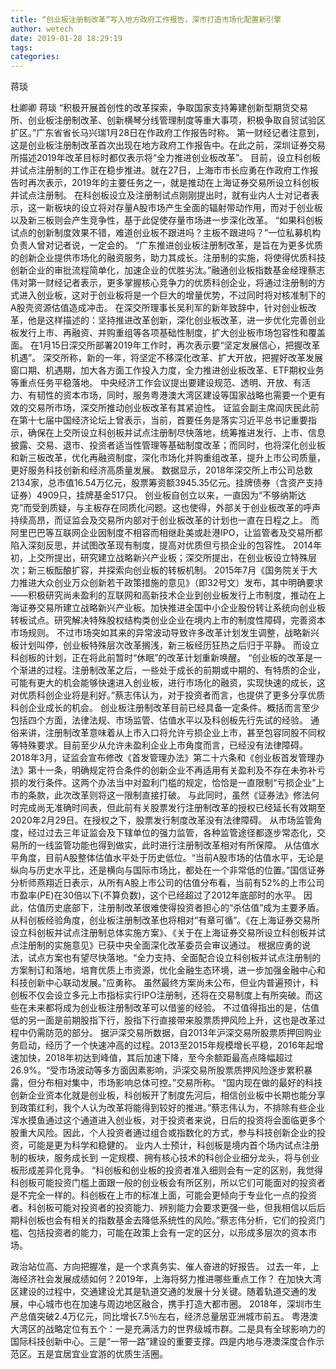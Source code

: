```yaml
---
title: “创业板注册制改革”写入地方政府工作报告，深市打造市场化配置新引擎
author: wetech
date: 2019-01-28 18:29:19
tags: 
categories: 
---
```

蒋琰
<!-- more -->
杜卿卿
蒋琰
“积极开展首创性的改革探索，争取国家支持筹建创新型期货交易所、创业板注册制改革、创新横琴分线管理制度等重大事项，积极争取自贸试验区扩区。”广东省省长马兴瑞1月28日在作政府工作报告时称。
第一财经记者注意到，这是创业板注册制改革首次出现在地方政府工作报告中。在此之前，深圳证券交易所描述2019年改革目标时都仅表示将“全力推进创业板改革”。
目前，设立科创板并试点注册制的工作正在稳步推进。就在27日，上海市市长应勇在作政府工作报告时再次表示，2019年的主要任务之一，就是推动在上海证券交易所设立科创板并试点注册制。
在科创板设立及注册制试点刚刚提出时，就有业内人士对记者表示，这一新板块的设立将对存量A股市场产生全面的辐射带动作用，而对于创业板以及新三板则会产生竞争性，基于此促使存量市场进一步深化改革。
“如果科创板试点的创新制度效果不错，难道创业板不跟进吗？主板不跟进吗？”一位私募机构负责人曾对记者说，一定会的。
“广东推进创业板注册制改革，是旨在为更多优质的创新企业提供市场化的融资服务，助力其成长。注册制的实施，将使得优质科技创新企业的审批流程简单化，加速企业的优胜劣汰。”融通创业板指数基金经理蔡志伟对第一财经记者表示，更多掌握核心竞争力的优质科创企业，将通过注册制的方式进入创业板，这对于创业板将是一个巨大的增量优势，不过同时将对核准制下的A股壳资源估值造成冲击。
在深交所理事长吴利军的新年致辞中，针对创业板改革，他是这样描述的：坚持推进改革创新，深化创业板改革，进一步优化完善创业板发行上市、再融资、并购重组等各项基础性制度，扩大创业板市场包容性和覆盖面。
在1月15日深交所部署2019年工作时，再次表示要“坚定发展信心，把握改革机遇”。
深交所称，新的一年，将坚定不移深化改革、扩大开放，把握好改革发展窗口期、机遇期，加大各方面工作投入力度，全力推进创业板改革、ETF期权业务等重点任务平稳落地。
中央经济工作会议提出要建设规范、透明、开放、有活力、有韧性的资本市场，同时，服务粤港澳大湾区建设等国家战略也需要一个更有效的交易所市场，深交所推动创业板改革有其紧迫性。
证监会副主席阎庆民此前在第十七届中国经济论坛上曾表示，当前，首要任务是落实习近平总书记重要指示，确保在上交所设立科创板并试点注册制尽快落地，统筹推进发行、上市、信息披露、交易、退市、投资者适当性管理等基础制度改革；而同时，也将深化创业板和新三板改革，优化再融资制度，深化市场化并购重组改革，提升上市公司质量，更好服务科技创新和经济高质量发展。
数据显示，2018年深交所上市公司总数2134家，总市值16.54万亿元，股票筹资额3945.35亿元。挂牌债券（含资产支持证券）4909只，挂牌基金517只。
创业板自创立以来，一直因为“不够纳斯达克”而受到质疑，与主板存在同质化问题。这也使得，外部关于创业板改革的呼声持续高昂，而证监会及交易所内部对于创业板改革的计划也一直在日程之上。
而阿里巴巴等互联网企业因制度不相容而相继赴美或赴港IPO，让监管者及交易所都陷入深刻反思，并试图改革现有制度，提高对优质但亏损企业的包容性。
2014年初，上交所提出，研究建立战略新兴产业板；深交所提出，在创业板设立特殊层次；新三板酝酿扩容，并探索向创业板的转板机制。
2015年7月《国务院关于大力推进大众创业万众创新若干政策措施的意见》（即32号文）发布，其中明确要求——积极研究尚未盈利的互联网和高新技术企业到创业板发行上市制度，推动在上海证券交易所建立战略新兴产业板。加快推进全国中小企业股份转让系统向创业板转板试点。研究解决特殊股权结构类创业企业在境内上市的制度性障碍，完善资本市场规则。
不过市场突如其来的异常波动导致许多改革计划发生调整，战略新兴板计划叫停，创业板特殊层次改革搁浅，新三板经历狂热之后归于平静。
而设立科创板的计划，正在将此前暂时“休眠”的改革计划重新唤醒。
“创业板的改革是一个渐进的过程。注册制改革之后，一些处于成长的前期或中期的、有特质的企业，可能有更大的机会能够快速进入创业板，进行市场化的融资，实现快速的成长，这对优质科创企业将是利好。”蔡志伟认为，对于投资者而言，也提供了更多分享优质科创企业成长的机会。
创业板注册制改革目前已经具备一定条件。概括而言至少包括四个方面，法律法规、市场监管、估值水平以及科创板先行先试的经验。
通俗来讲，注册制改革意味着从上市入口将允许亏损企业上市，甚至包容同股不同权等特殊要求。目前至少从允许未盈利企业上市角度而言，已经没有法律障碍。
2018年3月，证监会宣布修改《首发管理办法》第二十六条和《创业板首发管理办法》第十一条，明确规定符合条件的创新企业不再适用有关盈利及不存在未弥补亏损的发行条件。这两个办法当中对盈利门槛的规定，恰恰是一直限制“亏损企业”上市的条款，此次改革则将这一限制直接打破。
与此同时，虽然《证券法》修法何时完成尚无准确时间表，但此前有关股票发行注册制改革的授权已经延长有效期至2020年2月29日。在授权之下，股票发行制度改革没有法律障碍。
从市场监管角度，经过过去三年证监会及下辖单位的强力监管，各种监管途径都逐步常态化，交易所的一线监管功能也得到做实，此时进行注册制改革相对有所保障。
从估值水平角度，目前A股整体估值水平处于历史低位。“当前A股市场的估值水平，无论是纵向与历史水平比，还是横向与国际市场比，都处在一个非常低的位置。”国信证券分析师燕翔近日表示，从所有A股上市公司的估值分布看，当前有52%的上市公司市盈率(PE)在30倍以下(不算负数)，这个已经超过了2012年底部时的水平。
因此，估值历史底部下，注册制改革很难使得投资者担心的“杀估值”成为主要矛盾。
从科创板经验角度，创业板注册制改革也将相对“有章可循”。《在上海证券交易所设立科创板并试点注册制总体实施方案》、《关于在上海证券交易所设立科创板并试点注册制的实施意见》已获中央全面深化改革委员会审议通过。
根据应勇的说法，试点方案也有望尽快落地。“全力支持、全面配合设立科创板并试点注册制的方案制订和落地，培育优质上市资源，优化金融生态环境，进一步加强金融中心和科技创新中心联动发展。”应勇称。
虽然最终方案尚未公布，但业内普遍预计，科创板不仅会设立多元上市指标实行IPO注册制，还将在交易制度上有所突破。而这些在未来都将成为创业板注册制改革可以借鉴的经验。
不过值得指出的是，估值低的另一面是前期股指下行，股指下行直接带来股票质押风险上升，这也是改革过程中仍需防范的部分。
据沪深交易所数据，自2013年沪深交易所股票质押回购业务启动，经历了一个快速冲高的过程。2013至2015年规模增长平稳，2016年起增速加快，2018年初达到峰值，其后加速下降，至今余额距最高点降幅超过26.9%。“受市场波动等多方面因素影响，沪深交易所股票质押风险逐步累积暴露，但分布相对集中，市场影响总体可控。”交易所称。
“国内现在做的最好的科技创新企业资本化就是创业板，科创板开了制度先河后，相信创业板中长期也能分享到政策红利，我个人认为改革将能得到较好的推进。”蔡志伟认为，不排除有些企业浑水摸鱼通过这个通道进入创业板，对于投资者来说，日后的投资将会面临更多个股重大风险。因此，个人投资者通过组合或指数化的方式，参与科技创新企业的投资，可能是更为科学和稳健的。
业内人士预计，科创板是境内首个场内试点注册制的板块，服务成长到 一定规模、拥有核心技术的科创企业细分龙头，将与创业板形成差异化竞争。
“科创板和创业板的投资者准入细则会有一定的区别，我觉得科创板可能投资门槛上面跟一般的创业板会有所区别，所以它们可能面对的投资者是不完全一样的。科创板在上市的标准上面，可能会更倾向于专业化一点的投资者。科创板可能对投资者的投资能力、辨别能力会要求更强一些，但我相信以后后期科创板也会有相关的指数基金去降低系统性的风险。”蔡志伟分析，它们的投资门槛、包括投资者的能力，可能在政策上会有一定的区分，以形成多层次的资本市场。
 
 
政治站位高、方向把握准，是一个求真务实、催人奋进的好报告。
过去一年，上海经济社会发展成绩如何？2019年，上海将努力推进哪些重点工作？
在加快大湾区建设的过程中，交通建设尤其是轨道交通的发展十分关键。随着轨道交通的发展，中心城市也在加速与周边地区融合，携手打造大都市圈。
2018年，深圳市生产总值突破2.4万亿元，同比增长7.5％左右，经济总量居亚洲城市前五。
粤港澳大湾区的战略定位有五个：一是充满活力的世界级城市群。二是具有全球影响力的国际科技创新中心。三是“一带一路”建设的重要支撑。四是内地与港澳深度合作示范区。五是宜居宜业宜游的优质生活圈。
